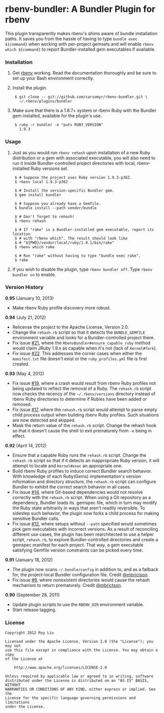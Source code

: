 # rbenv-bundler: A Bundler Plugin for rbenv

This plugin transparently makes rbenv's shims aware of bundle installation
paths. It saves you from the hassle of having to type `bundle exec ${command}`
when working with per-project gemsets and will enable `rbenv which ${command}`
to report Bundler-installed gem executables if available.

### Installation

1. Get [rbenv](https://github.com/sstephenson/rbenv) working. Read the
   documentation thoroughly and be sure to set up your Bash environment
   correctly.

2. Install the plugin.

        $ git clone -- git://github.com/carsomyr/rbenv-bundler.git \
          ~/.rbenv/plugins/bundler

3. Make sure that there is a 1.8.7+ system or rbenv Ruby with the Bundler gem
   installed, available for the plugin's use.

        $ ruby -r bundler -e "puts RUBY_VERSION"
          1.9.3

### Usage

1. Just as you would run `rbenv rehash` upon installation of a new Ruby
   distribution or a gem with associated executable, you will also need to run
   it inside Bundler-controlled project directories with local, rbenv-installed
   Ruby versions set.

        $ # Suppose the project uses Ruby version 1.9.3-p362.
        $ rbenv local 1.9.3-p362

        $ # Install the version-specific Bundler gem.
        $ gem install bundler

        $ # Suppose you already have a Gemfile.
        $ bundle install --path vendor/bundle

        $ # Don't forget to rehash!
        $ rbenv rehash

        $ # If "rake" is a Bundler-installed gem executable, report its location
        $ # with "rbenv which". The result should look like
        $ # "${PWD}/vendor/local/ruby/1.9.1/bin/rake"
        $ rbenv which rake

        $ # Run "rake" without having to type "bundle exec rake".
        $ rake

2. If you wish to disable the plugin, type `rbenv bundler off`. Type `rbenv
   bundler on` to enable.

### Version History

**0.95** (January 10, 2013)

* Make rbenv Ruby profile discovery more robust.

**0.94** (July 21, 2012)

* Relicense the project to the Apache License, Version 2.0.
* Change the `rehash.rb` script so that it detects the `BUNDLE_GEMFILE`
  environment variable and looks for a Bundler-controlled project there.
* Fix issue [\#21](https://github.com/carsomyr/rbenv-bundler/issues/21), where
  the `RbenvBundler#ensure_capable_ruby` method would claim JRuby 1.9.x as
  capable when it's not (lack of `Kernel#fork`).
* Fix issue [\#22](https://github.com/carsomyr/rbenv-bundler/issues/22). This
  addresses the corner cases when either the `manifest.txt` file doesn't exist
  or the `ruby_profiles.yml` file is first created.

**0.93** (May 4, 2012)

* Fix issue [\#19](https://github.com/carsomyr/rbenv-bundler/issues/19), where a
  crash would result from rbenv Ruby profiles not being updated to reflect the
  removal of a Ruby. The `rehash.rb` script now checks the recency of the
  `~/.rbenv/versions` directory instead of rbenv Ruby directories to determine
  if Rubies have been added or removed.
* Fix issue [\#17](https://github.com/carsomyr/rbenv-bundler/issues/17), where
  the `rehash.rb` script would attempt to parse empty child process output when
  building rbenv Ruby profiles. Such situations are now detected and skipped.
* Mask the return value of the `rehash.rb` script. Change the rehash hook so
  that it doesn't cause the shell to exit prematurely from `-e` being in effect.

**0.92** (April 14, 2012)

* Ensure that a capable Ruby runs the `rehash.rb` script. Change the `rehash.rb`
  script so that if it detects an inappropriate Ruby version, it will attempt to
  locate and `Kernel#exec` an appropriate one.
* Build rbenv Ruby profiles to induce correct Bundler search behavior. With
  knowledge of each Ruby(Gems) implementation's version information and
  directory structure, the `rehash.rb` script can configure Bundler to exhibit
  the correct search behavior in all cases.
* Fix issue [\#14](https://github.com/carsomyr/rbenv-bundler/issues/14), where
  Git-based dependencies would not resolve correctly with the `rehash.rb`
  script. When using a Git repository as a dependency, Bundler loads its
  .gemspec file, which in turn may modify the Ruby state arbitrarily in ways
  that aren't readily reversible. To sidestep such behavior, the plugin now
  forks a child process for making sensitive Bundler calls.
* Fix issue [\#12](https://github.com/carsomyr/rbenv-bundler/issues/12), where
  setups without `--path` specified would sometimes pick gem executables with
  incorrect versions. As a result of reconciling different use cases, the plugin
  has been rearchitected to use a helper script, `rehash.rb`, to explore
  Bundler-controlled directories and create a gemspec manifest for each project.
  That way, a gem executable satisfying Gemfile version constraints can be
  picked every time.

**0.91** (January 18, 2012)

* The plugin now scans `~/.bundle/config` in addition to, and as a fallback for,
  the project-local Bundler configuration file. Credit
  [@mbrictson](https://github.com/mbrictson).
* Fix issue [\#6](https://github.com/carsomyr/rbenv-bundler/issues/6), where
  nonexistent directories would cause the rehash mechanism to return
  prematurely. Credit [@mbrictson](https://github.com/mbrictson).

**0.90** (September 28, 2011)

* Update plugin scripts to use the `RBENV_DIR` environment variable.
* Start release tagging.

### License

    Copyright 2012 Roy Liu

    Licensed under the Apache License, Version 2.0 (the "License"); you may not
    use this file except in compliance with the License. You may obtain a copy
    of the License at

        http://www.apache.org/licenses/LICENSE-2.0

    Unless required by applicable law or agreed to in writing, software
    distributed under the License is distributed on an "AS IS" BASIS, WITHOUT
    WARRANTIES OR CONDITIONS OF ANY KIND, either express or implied. See the
    License for the specific language governing permissions and limitations
    under the License.
